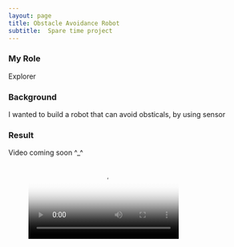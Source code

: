 ```yaml
---
layout: page
title: Obstacle Avoidance Robot
subtitle:  Spare time project
---
```

### My Role
Explorer 

### Background
I wanted to build a robot that can avoid obsticals, by using sensor
 

### Result

Video coming soon ^_^



<!-- blank line -->
<figure class="video_container">
  <video controls="true" allowfullscreen="true" poster="https://raw.githubusercontent.com/statisticalmodel/statisticalmodel.github.io/master/assets/img/robot.png">
    <source src="https://github.com/statisticalmodel/statisticalmodel.github.io/blob/master/assets/img/Robot1.mp4" type="video/mp4">
  </video>
</figure>
<!-- blank line -->
